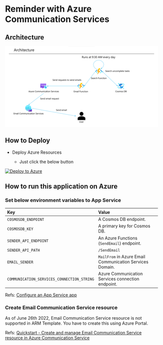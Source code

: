 # Reminder with Azure Communication Services

## Architecture

<img src="images/architecture.png" />

## How to Deploy

- Deploy Azure Resources

    - Just click the below button

[![Deploy to Azure](https://aka.ms/deploytoazurebutton)](https://portal.azure.com/#create/Microsoft.Template/uri/https%3A%2F%2Fraw.githubusercontent.com%2Fkohei3110%2FReminderWithAzureCommunicationServices%2Fmaster%2Fazure%2Ftemplate.json)

## How to run this application on Azure

### Set below environment variables to App Service

| Key | Value |
| :--- | :--- |
| `COSMOSDB_ENDPOINT` | A Cosmos DB endpoint. |
| `COSMOSDB_KEY` | A primary key for Cosmos DB. |
| `SENDER_API_ENDPOINT` | An Azure Functions (`SendEmail`) endpoint. |
| `SENDER_API_PATH` | `/SendEmail` |
| `EMAIL_SENDER` | `MailFrom` in Azure Email Communication Services Domain. |
| `COMMUNICATION_SERVICES_CONNECTION_STRING` | Azure Communication Services connection endpoint. |

Refs: [Configure an App Service app](https://docs.microsoft.com/en-us/azure/app-service/configure-common?tabs=portal)

### Create Email Communication Service resource

As of June 26th 2022, Email Communication Service resource is not supported in ARM Template. You have to create this using Azure Portal.

Refs: [Quickstart - Create and manage Email Communication Service resource in Azure Communication Service](https://docs.microsoft.com/en-us/azure/communication-services/quickstarts/email/create-email-communication-resource)